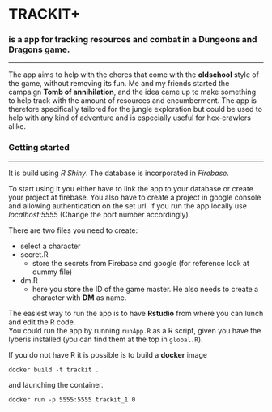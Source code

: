 # TRACKIT+
### is a app for tracking resources and combat in a Dungeons and Dragons game.
***

The app aims to help with the chores that come with the **oldschool** style of the game, without removing its fun. Me and my friends started the campaign **Tomb of annihilation**, and the idea came up to make something to help track with the amount of resources and encumberment. The app is therefore specifically tailored for the jungle exploration but could be used to help with any kind of adventure and is especially useful for hex-crawlers alike.


### Getting started
***
It is build using _R Shiny_. The database is incorporated in _Firebase_.  

To start using it you either have to link the app to your database or create your project at firebase. You also have to create a project in google console and allowing authentication on the set url. If you run the app locally use _localhost:5555_ (Change the port number accordingly).


There are two files you need to create:  
* select a character
* secret.R  
  * store the secrets from Firebase and google (for reference look at dummy file)  
* dm.R  
  * here you store the ID of the game master. He also needs to create a character with **DM** as name.  


The easiest way to run the app is to have **Rstudio** from where you can lunch and edit the R code.  
You could run the app by running `runApp.R` as a R script, given you have the lyberis installed (you can find them at the top in `global.R`).

If you do not have R it is possible is to build a **docker** image

```
docker build -t trackit .
```
and launching the container.

```
docker run -p 5555:5555 trackit_1.0
```
